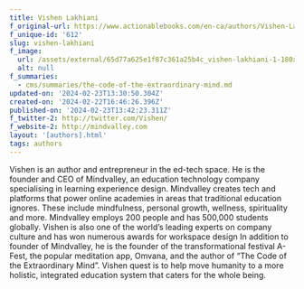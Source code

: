 ```yaml
---
title: Vishen Lakhiani
f_original-url: https://www.actionablebooks.com/en-ca/authors/Vishen-Lakhiani/
f_unique-id: '612'
slug: vishen-lakhiani
f_image:
  url: /assets/external/65d77a625e1f87c361a25b4c_vishen-lakhiani-1-180x220.jpeg
  alt: null
f_summaries:
  - cms/summaries/the-code-of-the-extraordinary-mind.md
updated-on: '2024-02-23T13:30:50.304Z'
created-on: '2024-02-22T16:46:26.396Z'
published-on: '2024-02-23T13:42:23.311Z'
f_twitter-2: http://twitter.com/Vishen/
f_website-2: http://mindvalley.com
layout: '[authors].html'
tags: authors
---
```


Vishen is an author and entrepreneur in the ed-tech space. He is the founder and CEO of Mindvalley, an education technology company specialising in learning experience design. Mindvalley creates tech and platforms that power online academies in areas that traditional education ignores. These include mindfulness, personal growth, wellness, spirituality and more. Mindvalley employs 200 people and has 500,000 students globally. Vishen is also one of the world’s leading experts on company culture and has won numerous awards for workspace design In addition to founder of Mindvalley, he is the founder of the transformational festival A-Fest, the popular meditation app, Omvana, and the author of “The Code of the Extraordinary Mind”. Vishen quest is to help move humanity to a more holistic, integrated education system that caters for the whole being.
